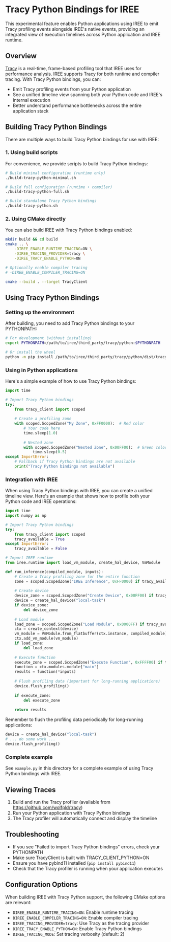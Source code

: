 # Tracy Python Bindings for IREE

This experimental feature enables Python applications using IREE to emit Tracy profiling events alongside IREE's native events, providing an integrated view of execution timelines across Python application and IREE runtime.

## Overview

[Tracy](https://github.com/wolfpld/tracy) is a real-time, frame-based profiling tool that IREE uses for performance analysis. IREE supports Tracy for both runtime and compiler tracing. With Tracy Python bindings, you can:

- Emit Tracy profiling events from your Python application
- See a unified timeline view spanning both your Python code and IREE's internal execution
- Better understand performance bottlenecks across the entire application stack

## Building Tracy Python Bindings

There are multiple ways to build Tracy Python bindings for use with IREE:

### 1. Using build scripts

For convenience, we provide scripts to build Tracy Python bindings:

```bash
# Build minimal configuration (runtime only)
./build-tracy-python-minimal.sh

# Build full configuration (runtime + compiler)
./build-tracy-python-full.sh

# Build standalone Tracy Python bindings
./build-tracy-python.sh
```

### 2. Using CMake directly

You can also build IREE with Tracy Python bindings enabled:

```bash
mkdir build && cd build
cmake .. \
    -DIREE_ENABLE_RUNTIME_TRACING=ON \
    -DIREE_TRACING_PROVIDER=tracy \
    -DIREE_TRACY_ENABLE_PYTHON=ON

# Optionally enable compiler tracing
# -DIREE_ENABLE_COMPILER_TRACING=ON

cmake --build . --target TracyClient
```

## Using Tracy Python Bindings

### Setting up the environment

After building, you need to add Tracy Python bindings to your PYTHONPATH:

```bash
# For development (without installing)
export PYTHONPATH=/path/to/iree/third_party/tracy/python:$PYTHONPATH

# Or install the wheel
python -m pip install /path/to/iree/third_party/tracy/python/dist/tracy_client-*.whl
```

### Using in Python applications

Here's a simple example of how to use Tracy Python bindings:

```python
import time

# Import Tracy Python bindings
try:
    from tracy_client import scoped
    
    # Create a profiling zone
    with scoped.ScopedZone("My Zone", 0xFF0000):  # Red color
        # Your code here
        time.sleep(1.0)
        
        # Nested zone
        with scoped.ScopedZone("Nested Zone", 0x00FF00):  # Green color
            time.sleep(0.5)
except ImportError:
    # Fallback if Tracy Python bindings are not available
    print("Tracy Python bindings not available")
```

### Integration with IREE

When using Tracy Python bindings with IREE, you can create a unified timeline view. Here's an example that shows how to profile both your Python code and IREE operations:

```python
import time
import numpy as np

# Import Tracy Python bindings
try:
    from tracy_client import scoped
    tracy_available = True
except ImportError:
    tracy_available = False

# Import IREE runtime
from iree.runtime import load_vm_module, create_hal_device, VmModule

def run_inference(compiled_module, inputs):
    # Create a Tracy profiling zone for the entire function
    zone = scoped.ScopedZone("IREE Inference", 0xFF0000) if tracy_available else None
    
    # Create device
    device_zone = scoped.ScopedZone("Create Device", 0x00FF00) if tracy_available else None
    device = create_hal_device("local-task")
    if device_zone:
        del device_zone
    
    # Load module
    load_zone = scoped.ScopedZone("Load Module", 0x0000FF) if tracy_available else None
    ctx = create_context(device)
    vm_module = VmModule.from_flatbuffer(ctx.instance, compiled_module)
    ctx.add_vm_module(vm_module)
    if load_zone:
        del load_zone
    
    # Execute function
    execute_zone = scoped.ScopedZone("Execute Function", 0xFFFF00) if tracy_available else None
    function = ctx.modules.module["main"]
    results = function(*inputs)
    
    # Flush profiling data (important for long-running applications)
    device.flush_profiling()
    
    if execute_zone:
        del execute_zone
    
    return results
```

Remember to flush the profiling data periodically for long-running applications:

```python
device = create_hal_device("local-task")
# ... do some work ...
device.flush_profiling()
```

### Complete example

See `example.py` in this directory for a complete example of using Tracy Python bindings with IREE.

## Viewing Traces

1. Build and run the Tracy profiler (available from https://github.com/wolfpld/tracy)
2. Run your Python application with Tracy Python bindings
3. The Tracy profiler will automatically connect and display the timeline

## Troubleshooting

- If you see "Failed to import Tracy Python bindings" errors, check your PYTHONPATH
- Make sure TracyClient is built with TRACY_CLIENT_PYTHON=ON
- Ensure you have pybind11 installed (`pip install pybind11`)
- Check that the Tracy profiler is running when your application executes

## Configuration Options

When building IREE with Tracy Python support, the following CMake options are relevant:

- `DIREE_ENABLE_RUNTIME_TRACING=ON`: Enable runtime tracing
- `DIREE_ENABLE_COMPILER_TRACING=ON`: Enable compiler tracing
- `DIREE_TRACING_PROVIDER=tracy`: Use Tracy as the tracing provider
- `DIREE_TRACY_ENABLE_PYTHON=ON`: Enable Tracy Python bindings
- `DIREE_TRACING_MODE`: Set tracing verbosity (default: 2)